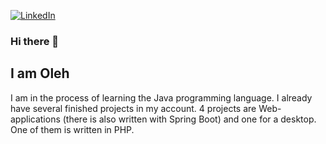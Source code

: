 [![LinkedIn][linkedin-shield]][linkedin-url]

### Hi there 👋
## I am Oleh
<!--
**BADRobin/BADRobin** is a ✨ _special_ ✨ repository because its `README.md` (this file) appears on your GitHub profile.

Here are some ideas to get you started:

- 🔭 I’m currently working on ...
- 🌱 I’m currently learning ...
- 👯 I’m looking to collaborate on ...
- 🤔 I’m looking for help with ...
- 💬 Ask me about ...
- 📫 How to reach me: ...
- 😄 Pronouns: ...
- ⚡ Fun fact: ...
-->
I am in the process of learning the Java programming language.
I already have several finished projects in my account. 4 projects are Web-applications (there is also written with Spring Boot) and one for a desktop. One of them is written in PHP. 

[license-url]: [https://github.com/github_username/repo_name/blob/master/LICENSE.txt](https://www.linkedin.com/in/oleh-bryl/)
[linkedin-shield]: https://img.shields.io/badge/-LinkedIn-black.svg?style=for-the-badge&logo=linkedin&colorB=555
[linkedin-url]: https://linkedin.com/in/linkedin_username
